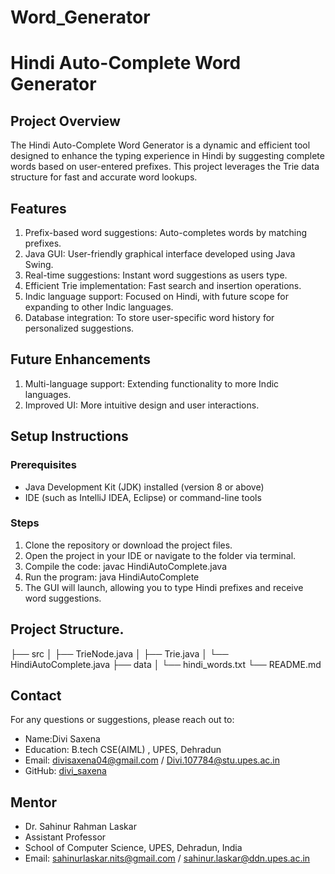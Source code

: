 # Word_Generator
# Hindi Auto-Complete Word Generator

## Project Overview
The Hindi Auto-Complete Word Generator is a dynamic and efficient tool designed to enhance the typing experience in Hindi by suggesting complete words based on user-entered prefixes. This project leverages the Trie data structure for fast and accurate word lookups.

## Features
1) Prefix-based word suggestions: Auto-completes words by matching prefixes.
2) Java GUI: User-friendly graphical interface developed using Java Swing.
3) Real-time suggestions: Instant word suggestions as users type.
4) Efficient Trie implementation: Fast search and insertion operations.
5) Indic language support: Focused on Hindi, with future scope for expanding to other Indic languages.
6) Database integration: To store user-specific word history for personalized suggestions.

## Future Enhancements
1) Multi-language support: Extending functionality to more Indic languages.
2) Improved UI: More intuitive design and user interactions.

## Setup Instructions
### Prerequisites
- Java Development Kit (JDK) installed (version 8 or above)
- IDE (such as IntelliJ IDEA, Eclipse) or command-line tools

### Steps
1) Clone the repository or download the project files.
2) Open the project in your IDE or navigate to the folder via terminal.
3) Compile the code:
javac HindiAutoComplete.java
4) Run the program:
java HindiAutoComplete
5) The GUI will launch, allowing you to type Hindi prefixes and receive word suggestions.

## Project Structure.
├── src
│   ├── TrieNode.java
│   ├── Trie.java
│   └── HindiAutoComplete.java
├── data
│   └── hindi_words.txt
└── README.md

## Contact
For any questions or suggestions, please reach out to:
- Name:Divi Saxena
- Education: B.tech CSE(AIML) , UPES, Dehradun
- Email: divisaxena04@gmail.com / Divi.107784@stu.upes.ac.in
- GitHub: [divi_saxena](https://github.com/B97784)

## Mentor
- Dr. Sahinur Rahman Laskar
- Assistant Professor
- School of Computer Science, UPES, Dehradun, India
- Email: sahinurlaskar.nits@gmail.com / sahinur.laskar@ddn.upes.ac.in


